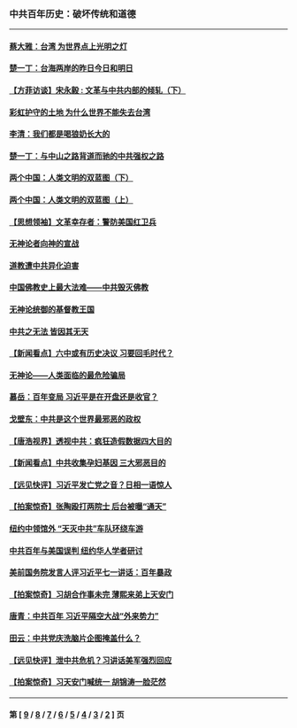 ### 中共百年历史：破坏传统和道德
---
#### [蔡大雅：台湾 为世界点上光明之灯](../../pages/nf1176114/n13531530.md?02280430) 
#### [楚一丁：台海两岸的昨日今日和明日](../../pages/nf1176114/n13531468.md?02280430) 
#### [【方菲访谈】宋永毅 : 文革与中共内部的倾轧（下）](../../pages/nf1176114/n13486836.md?02280430) 
#### [彩虹护守的土地 为什么世界不能失去台湾](../../pages/nf1176114/n13476849.md?02280430) 
#### [李清：我们都是喝狼奶长大的](../../pages/nf1176114/n13471478.md?02280430) 
#### [楚一丁：与中山之路背道而驰的中共强权之路](../../pages/nf1176114/n13437270.md?02280430) 
#### [两个中国：人类文明的双蓝图（下）](../../pages/nf1176114/n13423132.md?02280430) 
#### [两个中国：人类文明的双蓝图（上）](../../pages/nf1176114/n13422687.md?02280430) 
#### [【思想领袖】文革幸存者：警防美国红卫兵](../../pages/nf1176114/n13339289.md?02280430) 
#### [无神论者向神的宣战](../../pages/nf1176114/n13281535.md?02280430) 
#### [道教遭中共异化迫害](../../pages/nf1176114/n13281463.md?02280430) 
#### [中国佛教史上最大法难——中共毁灭佛教](../../pages/nf1176114/n13281397.md?02280430) 
#### [无神论统御的基督教王国](../../pages/nf1176114/n13281280.md?02280430) 
#### [中共之无法 皆因其无天](../../pages/nf1176114/n13281088.md?02280430) 
#### [【新闻看点】六中或有历史决议 习要回毛时代？](../../pages/nf1176114/n13222895.md?02280430) 
#### [无神论——人类面临的最危险骗局](../../pages/nf1176114/n13196137.md?02280430) 
#### [慕岳：百年变局 习近平是在开盘还是收官？](../../pages/nf1176114/n13206516.md?02280430) 
#### [戈壁东：中共是这个世界最邪恶的政权](../../pages/nf1176114/n13085641.md?02280430) 
#### [【唐浩视界】透视中共：疯狂造假数据四大目的](../../pages/nf1176114/n13080590.md?02280430) 
#### [【新闻看点】中共收集孕妇基因 三大邪恶目的](../../pages/nf1176114/n13077182.md?02280430) 
#### [【远见快评】习近平发亡党之音？日相一语惊人](../../pages/nf1176114/n13074809.md?02280430) 
#### [【拍案惊奇】张陶殴打两院士 后台被曝“通天”](../../pages/nf1176114/n13070496.md?02280430) 
#### [纽约中领馆外 “天灭中共”车队环绕车游](../../pages/nf1176114/n13070693.md?02280430) 
#### [中共百年与美国误判 纽约华人学者研讨](../../pages/nf1176114/n13067969.md?02280430) 
#### [美前国务院发言人评习近平七一讲话：百年暴政](../../pages/nf1176114/n13066986.md?02280430) 
#### [【拍案惊奇】习胡合作事未完 薄熙来弟上天安门](../../pages/nf1176114/n13065867.md?02280430) 
#### [唐青：中共百年 习近平隔空大战“外来势力”](../../pages/nf1176114/n13065976.md?02280430) 
#### [田云：中共党庆洗脑片企图掩盖什么？](../../pages/nf1176114/n13064395.md?02280430) 
#### [【远见快评】泄中共危机？习讲话美军强烈回应](../../pages/nf1176114/n13064269.md?02280430) 
#### [【拍案惊奇】习天安门喊统一 胡锦涛一脸茫然](../../pages/nf1176114/n13063233.md?02280430) 

---
#### 第 [ [9](./9.md?02280430) / [8](./8.md?02280430) / [7](./7.md?02280430) / [6](./6.md?02280430) / [5](./5.md?02280430) / [4](./4.md?02280430) / [3](./3.md?02280430) / [2](./2.md?02280430) ] 页
